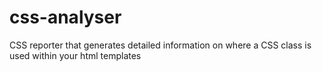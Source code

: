 # css-analyser
CSS reporter that generates detailed information on where a CSS class is used within your html templates
